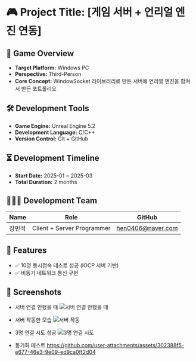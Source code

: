 # 🎮 Project Title: [게임 서버 + 언리얼 엔진 연동]

## 📌 Game Overview
- **Target Platform:** Windows PC
- **Perspective:** Third-Person
- **Core Concept:** WindowSocket 라이브러리로 만든 서버에 언리얼 엔진을 합쳐서 만든 포트폴리오

## 🛠️ Development Tools
- **Game Engine:** Unreal Engine 5.2
- **Development Language:** C/C++
- **Version Control:** Git + GitHub

## ⏳ Development Timeline
- **Start Date:** 2025-01 ~ 2025-03
- **Total Duration:** 2 months

## 👨‍👩‍👦 Development Team
| Name      | Role              | GitHub                                 |
|-----------|-------------------|----------------------------------------|
| 장민석     | Client + Server Programmer | [hen0406@naver.com](https://github.com/MinSeok0406) |

## 🎯 Features
- ✅ 10명 동시접속 테스트 성공 (IOCP 서버 기반)
- ✅ 비동기 네트워크 통신 구현

## 📸 Screenshots
- 서버 연결 안했을 때
![서버 연결 안했을 때](https://github.com/user-attachments/assets/286ab0fc-e581-47de-9b92-0ed5c824fbee)
- 서버 작동한 모습
![서버 작동](https://github.com/user-attachments/assets/8ae83a50-b0d1-425e-b67a-aa4dfef481c9)
- 3명 연결 시도 성공
![3명 연결 시도](https://github.com/user-attachments/assets/5bdae48b-2e3b-47f3-a5da-67516ca6d355)

- 동기화 테스트
https://github.com/user-attachments/assets/302388f5-e677-46e3-9e09-ed9ca0ff2d04

